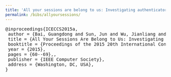 ```yaml
---
title: 'All your sessions are belong to us: Investigating authenticator leakage through backup channels on android'
permalink: /bibs/allyoursessions/
---
```


<pre>
@inproceedings{ICECCS2015a,
 author = {Bai, Guangdong and Sun, Jun and Wu, Jianliang and Ye, Quanqi and Li, Li and Dong, Jin Song and Guo, Shanqing},
 title = {All Your Sessions Are Belong to Us: Investigating Authenticator Leakage Through Backup Channels on Android},
 booktitle = {Proceedings of the 2015 20th International Conference on Engineering of Complex Computer Systems (ICECCS)},
 year = {2015},
 pages = {60--69},,
 publisher = {IEEE Computer Society},
 address = {Washington, DC, USA},
}
</pre>
